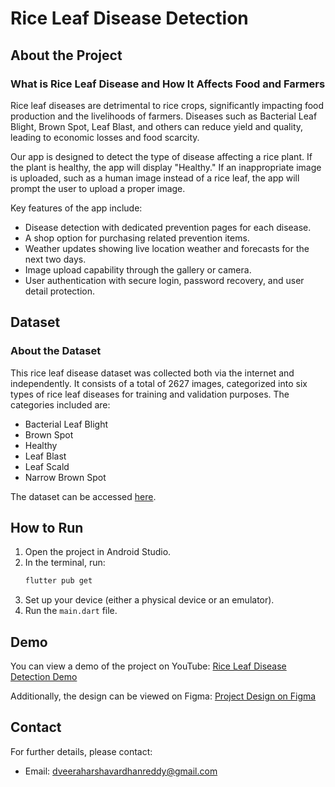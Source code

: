 # Rice Leaf Disease Detection

## About the Project

### What is Rice Leaf Disease and How It Affects Food and Farmers
Rice leaf diseases are detrimental to rice crops, significantly impacting food production and the livelihoods of farmers. Diseases such as Bacterial Leaf Blight, Brown Spot, Leaf Blast, and others can reduce yield and quality, leading to economic losses and food scarcity.

Our app is designed to detect the type of disease affecting a rice plant. If the plant is healthy, the app will display "Healthy." If an inappropriate image is uploaded, such as a human image instead of a rice leaf, the app will prompt the user to upload a proper image. 

Key features of the app include:
- Disease detection with dedicated prevention pages for each disease.
- A shop option for purchasing related prevention items.
- Weather updates showing live location weather and forecasts for the next two days.
- Image upload capability through the gallery or camera.
- User authentication with secure login, password recovery, and user detail protection.

## Dataset

### About the Dataset
This rice leaf disease dataset was collected both via the internet and independently. It consists of a total of 2627 images, categorized into six types of rice leaf diseases for training and validation purposes. The categories included are:

- Bacterial Leaf Blight
- Brown Spot
- Healthy
- Leaf Blast
- Leaf Scald
- Narrow Brown Spot

The dataset can be accessed [here](https://www.kaggle.com/datasets/dedeikhsandwisaputra/rice-leafs-disease-dataset).

## How to Run

1. Open the project in Android Studio.
2. In the terminal, run:
   ```sh
   flutter pub get
   ```
3. Set up your device (either a physical device or an emulator).
4. Run the `main.dart` file.

## Demo

You can view a demo of the project on YouTube: [Rice Leaf Disease Detection Demo](https://www.youtube.com/watch?v=9afoKr3kxwY)

Additionally, the design can be viewed on Figma: [Project Design on Figma](https://www.figma.com/design/dwWthAT8fqvTKPdQqCzO5K/Project-3?node-id=0-1)

## Contact

For further details, please contact:
- Email: dveeraharshavardhanreddy@gmail.com

